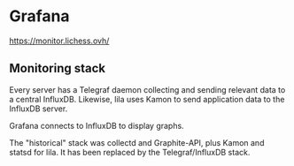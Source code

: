 # Grafana

https://monitor.lichess.ovh/

## Monitoring stack

Every server has a Telegraf daemon collecting and sending relevant data to a central InfluxDB. Likewise, lila uses Kamon to send application data to the InfluxDB server.

Grafana connects to InfluxDB to display graphs.

The "historical" stack was collectd and Graphite-API, plus Kamon and statsd for lila. It has been replaced by the Telegraf/InfluxDB stack.